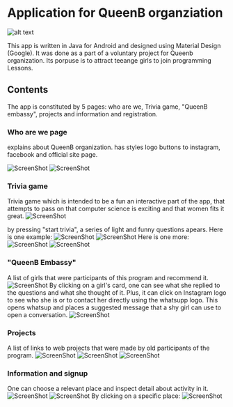 # Application for QueenB organziation

![alt text](https://github.com/nevosmic/App-QueenB/blob/master/app/src/main/res/drawable-v24/trivia_q9_queenb.png "Logo Title Text 1")

This app is written in Java for Android and designed using Material Design (Google). It was done as a part of a voluntary project for Queenb organization. Its porpuse is to attract teeange girls to join programming Lessons.

## Contents

The app is constituted by 5 pages: who are we, Trivia game, "QueenB embassy", projects and information and registration.

### Who are we page

explains about QueenB organization. has styles logo buttons to instagram, facebook and official site page.

![ScreenShot](Snapshots/who_are_we1.jpg "Who are we 1")
![ScreenShot](Snapshots/who_are_we2.jpg "Who are we 2")

### Trivia game

Trivia game which is intended to be a fun an interactive part of the app, that attempts to pass on that computer science is exciting and that women fits it great.
![ScreenShot](Snapshots/trivia_front.jpg "trivia front")

by pressing "start trivia", a series of light and funny questions apears. Here is one example:
![ScreenShot](Snapshots/trivia_q1.jpg "trivia q1")
![ScreenShot](Snapshots/trivia_a1.jpg "trivia a1")
Here is one more:
![ScreenShot](Snapshots/trivia_q3.jpg "trivia q2")
![ScreenShot](Snapshots/trivia_a3.jpg "trivia a2")

### "QueenB Embassy"

A list of girls that were participants of this program and recommend it.
![ScreenShot](Snapshots/queenb_embassy.jpg "queenb_embassy")
By clicking on a girl's card, one can see what she replied to the questions and what she thought of it. Plus, it can click on Instagram logo to see who she is or to contact her directly using the whatsupp logo. This opens whatsup and places a suggested message that a shy girl can use to open a conversation.
![ScreenShot](Snapshots/embassador.jpg "embassador")

### Projects

A list of links to web projects that were made by old participants of the program.
![ScreenShot](Snapshots/projects1.jpg "projects1")
![ScreenShot](Snapshots/projects2.jpg "projects2")
![ScreenShot](Snapshots/projects3.jpg "projects3")

### Information and signup

One can choose a relevant place and inspect detail about activity in it.
![ScreenShot](Snapshots/info1.jpg "info1")
![ScreenShot](Snapshots/info2.jpg "info2")
By clicking on a specific place:
![ScreenShot](Snapshots/info3.jpg "info3")
